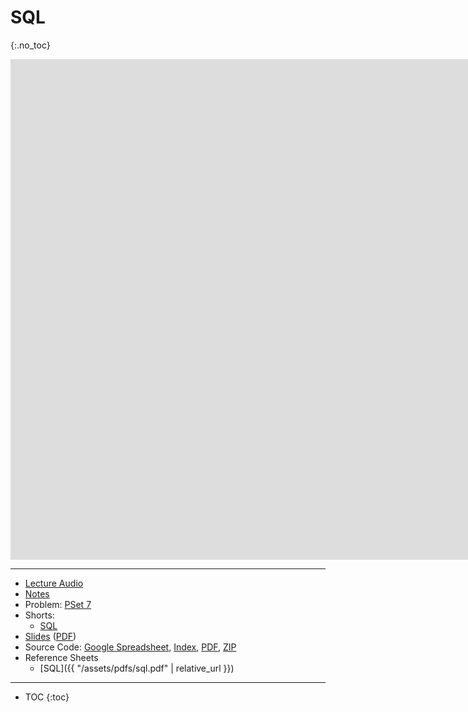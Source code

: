 # SQL
{:.no_toc}

<iframe width="1680" height="801" src="https://www.youtube.com/embed/u5pDdEKnbKA" frameborder="0" allow="accelerometer; autoplay; encrypted-media; gyroscope; picture-in-picture" allowfullscreen></iframe>

***

* [Lecture Audio](https://cdn.cs50.net/2019/fall/lectures/7/lecture7.mp3.download)
* [Notes](https://cs50.harvard.edu/x/2020/notes/7/)
* Problem: [PSet 7](https://cs50.harvard.edu/x/2020/psets/7/)
* Shorts:
  * [SQL](https://www.youtube.com/watch?v=AywtnUjQ6X4)
* [Slides](https://docs.google.com/presentation/d/1Ydz-FLPOBvmJv215WckMyjhlZVnNk66h5yHhZ-yDsc4/edit?usp=sharing) ([PDF](https://cdn.cs50.net/2019/fall/lectures/7/lecture7.pdf))
* Source Code: [Google Spreadsheet](https://docs.google.com/spreadsheets/d/1nOmVN24bG3PHP0e-A47D101-FcSh0VfpK1EnVKNz1ns/edit?usp=sharing), [Index](https://cdn.cs50.net/2019/fall/lectures/7/src7/), [PDF](https://cdn.cs50.net/2019/fall/lectures/7/src7.pdf), [ZIP](https://cdn.cs50.net/2019/fall/lectures/7/src7.zip)
* Reference Sheets
  * [SQL]({{ "/assets/pdfs/sql.pdf" | relative_url }})
  
***

* TOC
{:toc}
